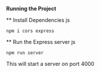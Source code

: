 **Running the Project**

\*\* Install Dependencies
js

```
npm i cors express
```

\*\* Run the Express server
js

```
npm run server
```

This will start a server on port 4000
